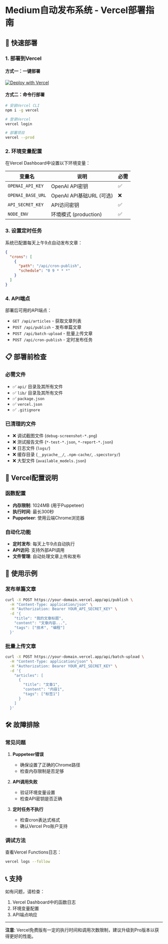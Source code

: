 # Medium自动发布系统 - Vercel部署指南

## 🚀 快速部署

### 1. 部署到Vercel

#### 方式一：一键部署
[![Deploy with Vercel](https://vercel.com/button)](https://vercel.com/new/clone?repository-url=https://github.com/your-username/medium-autopost)

#### 方式二：命令行部署
```bash
# 安装Vercel CLI
npm i -g vercel

# 登录Vercel
vercel login

# 部署项目
vercel --prod
```

### 2. 环境变量配置

在Vercel Dashboard中设置以下环境变量：

| 变量名 | 说明 | 必需 |
|--------|------|------|
| `OPENAI_API_KEY` | OpenAI API密钥 | ✅ |
| `OPENAI_BASE_URL` | OpenAI API基础URL (可选) | ❌ |
| `API_SECRET_KEY` | API访问密钥 | ✅ |
| `NODE_ENV` | 环境模式 (production) | ✅ |

### 3. 设置定时任务

系统已配置每天上午9点自动发布文章：
```json
{
  "crons": [
    {
      "path": "/api/cron-publish",
      "schedule": "0 9 * * *"
    }
  ]
}
```

### 4. API端点

部署后可用的API端点：

- `GET /api/articles` - 获取文章列表
- `POST /api/publish` - 发布单篇文章
- `POST /api/batch-upload` - 批量上传文章
- `POST /api/cron-publish` - 定时发布任务

## 📋 部署前检查

### 必需文件
- ✅ `api/` 目录及其所有文件
- ✅ `lib/` 目录及其所有文件
- ✅ `package.json`
- ✅ `vercel.json`
- ✅ `.gitignore`

### 已清理的文件
- ❌ 调试截图文件 (`debug-screenshot-*.png`)
- ❌ 测试报告文件 (`*-test-*.json`, `*-report-*.json`)
- ❌ 日志文件 (`logs/`)
- ❌ 缓存目录 (`__pycache__/`, `.npm-cache/`, `.specstory/`)
- ❌ 大型文件 (`available_models.json`)

## 🔧 Vercel配置说明

### 函数配置
- **内存限制**: 1024MB (用于Puppeteer)
- **执行时间**: 最长300秒
- **Puppeteer**: 使用云端Chrome浏览器

### 自动化功能
- **定时发布**: 每天上午9点自动执行
- **API访问**: 支持外部API调用
- **文件管理**: 自动处理文章上传和发布

## 📝 使用示例

### 发布单篇文章
```bash
curl -X POST https://your-domain.vercel.app/api/publish \
  -H "Content-Type: application/json" \
  -H "Authorization: Bearer YOUR_API_SECRET_KEY" \
  -d '{
    "title": "我的文章标题",
    "content": "文章内容...",
    "tags": ["技术", "编程"]
  }'
```

### 批量上传文章
```bash
curl -X POST https://your-domain.vercel.app/api/batch-upload \
  -H "Content-Type: application/json" \
  -H "Authorization: Bearer YOUR_API_SECRET_KEY" \
  -d '{
    "articles": [
      {
        "title": "文章1",
        "content": "内容1",
        "tags": ["标签1"]
      }
    ]
  }'
```

## 🛠️ 故障排除

### 常见问题

1. **Puppeteer错误**
   - 确保设置了正确的Chrome路径
   - 检查内存限制是否足够

2. **API调用失败**
   - 验证环境变量设置
   - 检查API密钥是否正确

3. **定时任务不执行**
   - 检查cron表达式格式
   - 确认Vercel Pro账户支持

### 调试方法
查看Vercel Functions日志：
```bash
vercel logs --follow
```

## 📞 支持

如有问题，请检查：
1. Vercel Dashboard中的函数日志
2. 环境变量配置
3. API端点响应

---

**注意**: Vercel免费版有一定的执行时间和调用次数限制，建议升级到Pro版本以获得更好的性能。 
